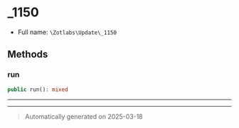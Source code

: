 
# _1150





* Full name: `\Zotlabs\Update\_1150`




## Methods


### run



```php
public run(): mixed
```












***


***
> Automatically generated on 2025-03-18
